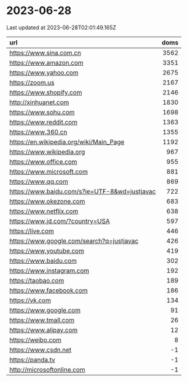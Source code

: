 # 2023-06-28

<!-- BEGIN -->
Last updated at 2023-06-28T02:01:49.165Z

url | doms
:- | -:
https://www.sina.com.cn | 3562
https://www.amazon.com | 3351
https://www.yahoo.com | 2675
https://zoom.us | 2167
https://www.shopify.com | 2146
http://xinhuanet.com | 1830
https://www.sohu.com | 1698
https://www.reddit.com | 1363
https://www.360.cn | 1355
https://en.wikipedia.org/wiki/Main_Page | 1192
https://www.wikipedia.org | 967
https://www.office.com | 955
https://www.microsoft.com | 881
https://www.qq.com | 869
https://www.baidu.com/s?ie=UTF-8&wd=justjavac | 722
https://www.okezone.com | 683
https://www.netflix.com | 638
https://www.jd.com/?country=USA | 597
https://live.com | 446
https://www.google.com/search?q=justjavac | 426
https://www.youtube.com | 419
https://www.baidu.com | 302
https://www.instagram.com | 192
https://taobao.com | 189
https://www.facebook.com | 186
https://vk.com | 134
https://www.google.com | 91
https://www.tmall.com | 26
https://www.alipay.com | 12
https://weibo.com | 8
https://www.csdn.net | -1
https://panda.tv | -1
http://microsoftonline.com | -1
<!-- END -->
